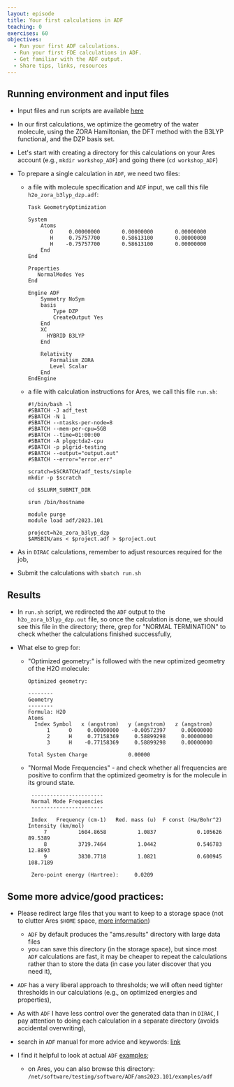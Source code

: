 ```yaml
---
layout: episode
title: Your first calculations in ADF
teaching: 0
exercises: 60
objectives:
  - Run your first ADF calculations.
  - Run your first FDE calculations in ADF.
  - Get familiar with the ADF output.
  - Share tips, links, resources
---
```


## Running environment and input files

- Input files and run scripts are available [here](https://github.com/qchemlab-embedding/2023-07-14-workshop-exercises/tree/main/adf/geomopt-h2o_zora_b3lyp_dzp)

- In our first calculations, we optimize the geometry of the water molecule, using the ZORA Hamiltonian, the DFT method with the B3LYP functional, and the DZP basis set.

- Let's start with creating a directory for this calculations on your Ares account (e.g., `mkdir workshop_ADF`) and going there (`cd workshop_ADF`)

- To prepare a single calculation in `ADF`, we need two files:

  - a file with molecule specification and `ADF` input, we call this file `h2o_zora_b3lyp_dzp.adf`:

    ```shell
    Task GeometryOptimization
      
    System
        Atoms
           O     0.00000000       0.00000000       0.00000000
           H     0.75757700       0.58613100       0.00000000
           H    -0.75757700       0.58613100       0.00000000
        End
    End
    
    Properties
       NormalModes Yes
    End
    
    Engine ADF
        Symmetry NoSym
        basis
            Type DZP
            CreateOutput Yes
        End
        XC
          HYBRID B3LYP
        End
    
        Relativity
           Formalism ZORA
           Level Scalar
        End
    EndEngine
    ``` 

  - a file with calculation instructions for Ares, we call this file `run.sh`:


      ```shell
      #!/bin/bash -l
      #SBATCH -J adf_test
      #SBATCH -N 1
      #SBATCH --ntasks-per-node=8
      #SBATCH --mem-per-cpu=5GB
      #SBATCH --time=01:00:00 
      #SBATCH -A plgqctda2-cpu
      #SBATCH -p plgrid-testing
      #SBATCH --output="output.out"
      #SBATCH --error="error.err"
      
      scratch=$SCRATCH/adf_tests/simple
      mkdir -p $scratch
      
      cd $SLURM_SUBMIT_DIR
      
      srun /bin/hostname
      
      module purge
      module load adf/2023.101
      
      project=h2o_zora_b3lyp_dzp
      $AMSBIN/ams < $project.adf > $project.out
      ```

- As in `DIRAC` calculations, remember to adjust resources required for the job,

- Submit the calculations with `sbatch run.sh`

## Results

- In `run.sh` script, we redirected the `ADF` output to the `h2o_zora_b3lyp_dzp.out` file, so once the calculation is done, we should see this file in the directory;
  there, grep for "NORMAL TERMINATION" to check whether the calculations finished successfully,

- What else to grep for:

  - "Optimized geometry:" is followed with the new optimized geometry of the H2O molecule:

    ```shell
    Optimized geometry:
     
    --------
    Geometry
    --------
    Formula: H2O
    Atoms
      Index Symbol   x (angstrom)   y (angstrom)   z (angstrom)
          1      O     0.00000000    -0.00572397     0.00000000
          2      H     0.77158369     0.58899298     0.00000000
          3      H    -0.77158369     0.58899298     0.00000000
     
    Total System Charge             0.00000
    ```

  - "Normal Mode Frequencies" - and check whether all frequencies are positive to confirm that the optimized geometry is for the molecule in its ground state.


    ```shell
     -----------------------
     Normal Mode Frequencies
     -----------------------
    
     Index   Frequency (cm-1)   Red. mass (u)  F const (Ha/Bohr^2)   Intensity (km/mol)
         7          1604.8658          1.0837             0.105626              89.5389
         8          3719.7464          1.0442             0.546783              12.8893
         9          3830.7718          1.0821             0.600945             108.7189
    
     Zero-point energy (Hartree):     0.0209
    ```


## Some more advice/good practices:

  - Please redirect large files that you want to keep to a storage space (not to clutter Ares `$HOME` space, [more information](https://docs.cyfronet.pl/display/~plgpawlik/Ares#Ares-Storage))

    - `ADF` by default produces the "ams.results" directory with large data files
    - you can save this directory (in the storage space), but since most `ADF` calculations are fast, it may be cheaper to repeat the calculations rather than to store the data (in case you later discover that you need it),

  - `ADF` has a very liberal approach to thresholds; we will often need tighter thresholds in our calculations (e.g., on optimized energies and properties),

  - As with `ADF` I have less control over the generated data than in `DIRAC`, I pay attention to doing each calculation in a separate directory (avoids accidental overwriting),

  - search in `ADF` manual for more advice and keywords: [link](https://www.scm.com/doc/ADF/)

  - I find it helpful to look at actual `ADF` [examples](https://www.scm.com/doc/ADF/Examples/Examples.html);
    - on Ares, you can also browse this directory: `/net/software/testing/software/ADF/ams2023.101/examples/adf`


